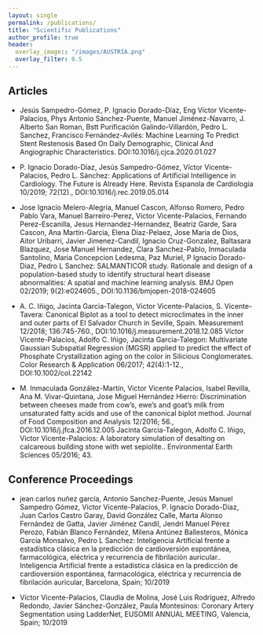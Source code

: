 ```yaml
---
layout: single
permalink: /publications/
title: "Scientific Publications"
author_profile: true
header:
  overlay_image:: "/images/AUSTRIA.png"
  overlay_filter: 0.5
---
```

## Articles

- Jesús Sampedro-Gómez, P. Ignacio Dorado-Díaz, Eng Víctor Vicente-Palacios, Phys Antonio Sánchez-Puente, Manuel Jiménez-Navarro, J. Alberto San Roman, Bstt Purificación Galindo-Villardón, Pedro L. Sanchez, Francisco Fernández-Avilés: Machine Learning To Predict Stent Restenosis Based On Daily Demographic, Clinical And Angiographic Characteristics. DOI:10.1016/j.cjca.2020.01.027

- P. Ignacio Dorado-Díaz, Jesús Sampedro-Gómez, Víctor Vicente-Palacios, Pedro L. Sánchez: Applications of Artificial Intelligence in Cardiology. The Future is Already Here. Revista Espanola de Cardiologia 10/2019; 72(12)., DOI:10.1016/j.rec.2019.05.014

- Jose Ignacio Melero-Alegria, Manuel Cascon, Alfonso Romero, Pedro Pablo Vara, Manuel Barreiro-Perez, Victor Vicente-Palacios, Fernando Perez-Escanilla, Jesus Hernandez-Hernandez, Beatriz Garde, Sara Cascon, Ana Martin-Garcia, Elena Diaz-Pelaez, Jose Maria de Dios, Aitor Uribarri, Javier Jimenez-Candil, Ignacio Cruz-Gonzalez, Baltasara Blazquez, Jose Manuel Hernandez, Clara Sanchez-Pablo, Inmaculada Santolino, Maria Concepcion Ledesma, Paz Muriel, P Ignacio Dorado-Diaz, Pedro L Sanchez: SALMANTICOR study. Rationale and design of a population-based study to identify structural heart disease abnormalities: A spatial and machine learning analysis. BMJ Open 02/2019; 9(2):e024605., DOI:10.1136/bmjopen-2018-024605

- A. C. Iñigo, Jacinta Garcia-Talegon, Victor Vicente-Palacios, S. Vicente-Tavera: Canonical Biplot as a tool to detect microclimates in the inner and outer parts of El Salvador Church in Seville, Spain. Measurement 12/2018; 136:745-760., DOI:10.1016/j.measurement.2018.12.085
Víctor Vicente-Palacios, Adolfo C. Iñigo, Jacinta Garcia-Talegon: Multivariate Gaussian Subspatial Regression (MGSR) applied to predict the effect of Phosphate Crystallization aging on the color in Silicious Conglomerates. Color Research & Application 06/2017; 42(4):1-12., DOI:10.1002/col.22142

- M. Inmaculada González-Martín, Victor Vicente Palacios, Isabel Revilla, Ana M. Vivar-Quintana, Jose Miguel Hernández Hierro: Discrimination between cheeses made from cow’s, ewe’s and goat’s milk from unsaturated fatty acids and use of the canonical biplot method. Journal of Food Composition and Analysis 12/2016; 56., DOI:10.1016/j.jfca.2016.12.005
Jacinta Garcia-Talegon, Adolfo C. Iñigo, Victor Vicente-Palacios: A laboratory simulation of desalting on calcareous building stone with wet sepiolite.. Environmental Earth Sciences 05/2016; 43.

## Conference Proceedings
- jean carlos nuñez garcía, Antonio Sanchez-Puente, Jesús Manuel Sampedro Gómez, Victor Vicente-Palacios, P. Ignacio Dorado-Díaz, Juan Carlos Castro Garay, David González Calle, Marta Alonso Fernández de Gatta, Javier Jiménez Candil, Jendri Manuel Pérez Perozo, Fabián Blanco Fernández, Milena Antúnez Ballesteros, Mónica García Monsalvo, Pedro L Sanchez: Inteligencia Artificial frente a estadística clásica en la predicción de cardioversión espontánea, farmacológica, eléctrica y recurrencia de fibrilación auricular.. Inteligencia Artificial frente a estadística clásica en la predicción de cardioversión espontánea, farmacológica, eléctrica y recurrencia de fibrilación auricular, Barcelona, Spain; 10/2019

- Víctor Vicente-Palacios, Claudia de Molina, José Luis Rodríguez, Alfredo Redondo, Javier Sánchez-González, Paula Montesinos: Coronary Artery Segmentation using LadderNet, EUSOMII ANNUAL MEETING, Valencia, Spain; 10/2019
